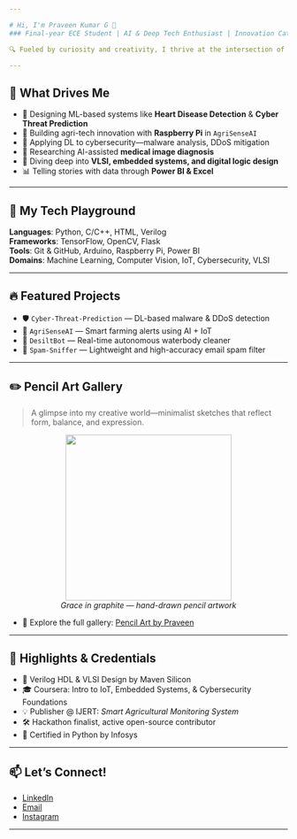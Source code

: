 ```yaml
---

# Hi, I'm Praveen Kumar G 👋  
### Final-year ECE Student | AI & Deep Tech Enthusiast | Innovation Catalyst  

🔍 Fueled by curiosity and creativity, I thrive at the intersection of **AI, Computer Vision, IoT, VLSI, and Cybersecurity**, building impactful solutions that address real-world challenges.

---
```


## 🚀 What Drives Me  
- 🤖 Designing ML-based systems like **Heart Disease Detection** & **Cyber Threat Prediction**  
- 🌾 Building agri-tech innovation with **Raspberry Pi** in `AgriSenseAI`  
- 🔐 Applying DL to cybersecurity—malware analysis, DDoS mitigation  
- 🧠 Researching AI-assisted **medical image diagnosis**  
- 🔧 Diving deep into **VLSI, embedded systems, and digital logic design**  
- 📊 Telling stories with data through **Power BI & Excel**

---

## 💼 My Tech Playground  
**Languages**: Python, C/C++, HTML, Verilog  
**Frameworks**: TensorFlow, OpenCV, Flask  
**Tools**: Git & GitHub, Arduino, Raspberry Pi, Power BI  
**Domains**: Machine Learning, Computer Vision, IoT, Cybersecurity, VLSI  

---

## 🔥 Featured Projects  
- 🛡️ `Cyber-Threat-Prediction` — DL-based malware & DDoS detection  
- 🌿 `AgriSenseAI` — Smart farming alerts using AI + IoT  
- 🧹 `DesiltBot` — Real-time autonomous waterbody cleaner  
- 📮 `Spam-Sniffer` — Lightweight and high-accuracy email spam filter  

---

## ✏️ Pencil Art Gallery  
> A glimpse into my creative world—minimalist sketches that reflect form, balance, and expression.

<p align="center">
  <img src="https://raw.githubusercontent.com/praveen4942/Pencil-arts-by-praveen/Picsart_25-04-07_22-53-35-200.jpg" width="300" />
  <br />
  <em>Grace in graphite — hand-drawn pencil artwork</em>
</p>

- 🎨 Explore the full gallery: [Pencil Art by Praveen](https://github.com/praveen4942/Pencil-arts-by-praveen)
---

## 🏅 Highlights & Credentials  
- 🥇 Verilog HDL & VLSI Design by Maven Silicon  
- 🎓 Coursera: Intro to IoT, Embedded Systems, & Cybersecurity Foundations  
- 💡 Publisher @ IJERT: *Smart Agricultural Monitoring System*  
- 🛠️ Hackathon finalist, active open-source contributor  
- 🐍 Certified in Python by Infosys  

---

## 📫 Let’s Connect!  
- [LinkedIn](https://www.linkedin.com/in/praveen4942)  
- [Email](mailto:gpraveenkumar2005@gmail.com)  
- [Instagram](https://www.instagram.com/yourusername)

---
